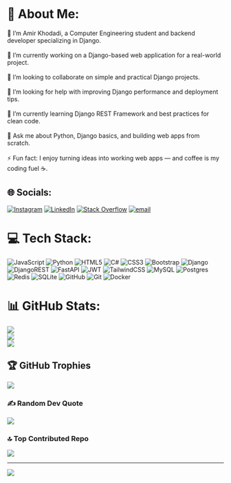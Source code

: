 # 💫 About Me:
👋 I’m Amir Khodadi, a Computer Engineering student and backend developer specializing in Django.<br><br>🔭 I’m currently working on a Django-based web application for a real-world project.<br><br>🤝 I’m looking to collaborate on simple and practical Django projects.<br><br>🧠 I’m looking for help with improving Django performance and deployment tips.<br><br>🌱 I’m currently learning Django REST Framework and best practices for clean code.<br><br>💬 Ask me about Python, Django basics, and building web apps from scratch.<br><br>⚡ Fun fact: I enjoy turning ideas into working web apps — and coffee is my coding fuel ☕.<br>


## 🌐 Socials:
[![Instagram](https://img.shields.io/badge/Instagram-%23E4405F.svg?logo=Instagram&logoColor=white)](https://instagram.com/amiram_khodadi) [![LinkedIn](https://img.shields.io/badge/LinkedIn-%230077B5.svg?logo=linkedin&logoColor=white)](https://linkedin.com/in/amir-khodadi-56520b29a) [![Stack Overflow](https://img.shields.io/badge/-Stackoverflow-FE7A16?logo=stack-overflow&logoColor=white)](https://stackoverflow.com/users/22246493) [![email](https://img.shields.io/badge/Email-D14836?logo=gmail&logoColor=white)](mailto:amiramkhodadi@gmail.com) 

# 💻 Tech Stack:
![JavaScript](https://img.shields.io/badge/javascript-%23323330.svg?style=flat&logo=javascript&logoColor=%23F7DF1E) ![Python](https://img.shields.io/badge/python-3670A0?style=flat&logo=python&logoColor=ffdd54) ![HTML5](https://img.shields.io/badge/html5-%23E34F26.svg?style=flat&logo=html5&logoColor=white) ![C#](https://img.shields.io/badge/c%23-%23239120.svg?style=flat&logo=csharp&logoColor=white) ![CSS3](https://img.shields.io/badge/css3-%231572B6.svg?style=flat&logo=css3&logoColor=white) ![Bootstrap](https://img.shields.io/badge/bootstrap-%238511FA.svg?style=flat&logo=bootstrap&logoColor=white) ![Django](https://img.shields.io/badge/django-%23092E20.svg?style=flat&logo=django&logoColor=white) ![DjangoREST](https://img.shields.io/badge/DJANGO-REST-ff1709?style=flat&logo=django&logoColor=white&color=ff1709&labelColor=gray) ![FastAPI](https://img.shields.io/badge/FastAPI-005571?style=flat&logo=fastapi) ![JWT](https://img.shields.io/badge/JWT-black?style=flat&logo=JSON%20web%20tokens) ![TailwindCSS](https://img.shields.io/badge/tailwindcss-%2338B2AC.svg?style=flat&logo=tailwind-css&logoColor=white) ![MySQL](https://img.shields.io/badge/mysql-4479A1.svg?style=flat&logo=mysql&logoColor=white) ![Postgres](https://img.shields.io/badge/postgres-%23316192.svg?style=flat&logo=postgresql&logoColor=white) ![Redis](https://img.shields.io/badge/redis-%23DD0031.svg?style=flat&logo=redis&logoColor=white) ![SQLite](https://img.shields.io/badge/sqlite-%2307405e.svg?style=flat&logo=sqlite&logoColor=white) ![GitHub](https://img.shields.io/badge/github-%23121011.svg?style=flat&logo=github&logoColor=white) ![Git](https://img.shields.io/badge/git-%23F05033.svg?style=flat&logo=git&logoColor=white) ![Docker](https://img.shields.io/badge/docker-%230db7ed.svg?style=flat&logo=docker&logoColor=white)
# 📊 GitHub Stats:
![](https://github-readme-stats.vercel.app/api?username=amiramkhodadi&theme=dark&hide_border=false&include_all_commits=false&count_private=true)<br/>
![](https://nirzak-streak-stats.vercel.app/?user=amiramkhodadi&theme=dark&hide_border=false)<br/>
![](https://github-readme-stats.vercel.app/api/top-langs/?username=amiramkhodadi&theme=dark&hide_border=false&include_all_commits=false&count_private=true&layout=compact)

## 🏆 GitHub Trophies
![](https://github-profile-trophy.vercel.app/?username=amiramkhodadi&theme=radical&no-frame=false&no-bg=false&margin-w=4)

### ✍️ Random Dev Quote
![](https://quotes-github-readme.vercel.app/api?type=vetical&theme=tokyonight)

### 🔝 Top Contributed Repo
![](https://github-contributor-stats.vercel.app/api?username=amiramkhodadi&limit=5&theme=react&combine_all_yearly_contributions=true)

---
[![](https://visitcount.itsvg.in/api?id=amiramkhodadi&icon=2&color=9)](https://visitcount.itsvg.in)

<!-- Proudly created with GPRM ( https://gprm.itsvg.in ) -->

